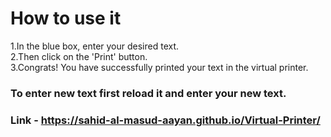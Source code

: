 # How to use it <br/>
1.In the blue box, enter your desired text. <br/>
2.Then click on the 'Print' button. <br/>
3.Congrats! You have successfully printed your text in the virtual printer.<br/>
### To enter new text first reload it and enter your new text.
### Link - https://sahid-al-masud-aayan.github.io/Virtual-Printer/

